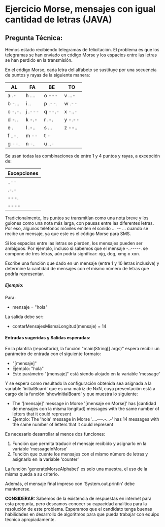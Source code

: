 # Ejercicio Morse, mensajes con igual cantidad de letras (JAVA)

## Pregunta Técnica:

Hemos estado recibiendo telegramas de felicitación. El problema es que los telegramas se han enviado en código Morse y los espacios entre las letras se han perdido en la transmisión.

En el código Morse, cada letra del alfabeto se sustituye por una secuencia de puntos y rayas de la siguiente manera:

| AL | FA | BE | TO |
| --- | --- | --- | --- |
| a   .-      | h   ....    | o   ---     | v   ...- |
| b   -...    | i   ..      | p   .--.    | w   .--  |
| c   -.-.    | j   .---    | q   --.-    | x   -..- |
| d   -..     | k   -.-     | r   .-.     | y   -.-- |
| e   .       | l   .-..    | s   ...     | z   --.. |
| f   ..-.    | m   --      | t   -       |          |
| g   --.     | n   -.      | u   ..-     |          |

Se usan todas las combinaciones de entre 1 y 4 puntos y rayas, a excepción de:

| Excepciones |
| --- |
| ..-- |
| .-.- |
| ---. |
| ---- |

Tradicionalmente, los puntos se transmitían como una nota breve y los guiones como una nota más larga, con pausas entre las diferentes letras. Por eso, algunos teléfonos móviles emiten el sonido ... -- ... cuando se recibe un mensaje, ya que este es el código Morse para SMS.

Si los espacios entre las letras se pierden, los mensajes pueden ser ambiguos. Por ejemplo, incluso si sabemos que el mensaje -..-----. se compone de tres letras, aún podría significar: njg, dog, xmg o xon.

Escribe una función que dado en un mensaje (entre 1 y 10 letras inclusive) y determine la cantidad de mensajes con el mismo número de letras que podría representar.


##### Ejemplo:

Para:

- mensaje = "hola"

La salida debe ser:

- contarMensajesMismaLongitud(mensaje) = 14


#### Entradas sugeridas y Salidas esperadas:

En la plantilla (repositorio), la función "main(String[] args)" espera recibir un parámetro de entrada con el siguiente formato:

- "[mensaje]"
- Ejemplo: "hola"
- Este parámetro "[mensaje]" está siendo alojado en la variable 'message'

Y se espera como resultado la configuración obtenida sea asignada a la variable 'initialBoard' que es una matriz de NxN, cuya presentación está a cargo de la función 'showInitialBoard' y que muestra lo siguiente:

- The '[mensaje]' message in Morse '[mensaje en Morse]' has [cantidad de mensajes con la misma longitud] messages with the same number of letters that it could represent
- Ejemplo: The 'hola' message in Morse '....---.-...-' has 14 messages with the same number of letters that it could represent

Es necesario desarrollar al menos dos funciones:

1. Función que permita traducir el mensaje recibido y asignarlo en la variable 'messageInMorse'
2. Función que cuente los mensajes con el mismo número de letras y asignarlo en la variable 'counter'

La función 'generateMorseAlphabet' es solo una muestra, el uso de la misma queda a su criterio.

Además, el mensaje final impreso con 'System.out.println' debe mantenerse.

**CONSIDERAR:** Sabemos de la existencia de respuestas en internet para esta pregunta, pero deseamos conocer su capacidad analítica para la resolución de este problema. Esperamos que el candidato tenga buenas habilidades en desarrollo de algoritmos para que pueda trabajar con equipo técnico apropiadamente.
